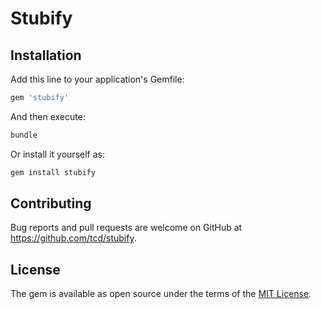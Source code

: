 # Stubify

## Installation

Add this line to your application's Gemfile:

```ruby
gem 'stubify'
```

And then execute:

```sh
bundle
```
Or install it yourself as:

```sh
gem install stubify
```

## Contributing

Bug reports and pull requests are welcome on GitHub at https://github.com/tcd/stubify.

## License

The gem is available as open source under the terms of the [MIT License](https://opensource.org/licenses/MIT).
